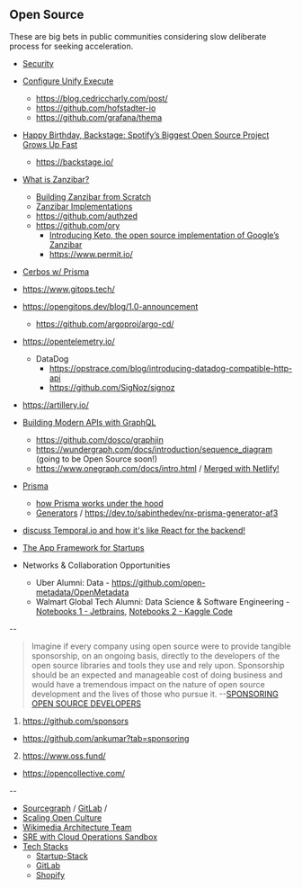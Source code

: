 ## Open Source

These are big bets in public communities considering slow deliberate process for seeking acceleration.

* [Security](https://openssf.org/blog/2022/01/19/reducing-security-risks-in-open-source-software-at-scale-scorecards-launches-v4/)

* [Configure Unify Execute](https://cuelang.org/)
  * https://blog.cedriccharly.com/post/
  * https://github.com/hofstadter-io
  * https://github.com/grafana/thema

* [Happy Birthday, Backstage: Spotify’s Biggest Open Source Project Grows Up Fast](https://engineering.atspotify.com/2021/03/16/happy-birthday-backstage-spotifys-biggest-open-source-project-grows-up-fast/)
  * https://backstage.io/

* [What is Zanzibar?](https://authzed.com/blog/what-is-zanzibar/)
  * [Building Zanzibar from Scratch](https://www.osohq.com/post/zanzibar)
  * [Zanzibar Implementations](https://authzed.com/blog/zanzibar-implementations/)   
  * https://github.com/authzed
  * https://github.com/ory 
    * [Introducing Keto, the open source implementation of Google’s Zanzibar](https://medium.facilelogin.com/introducing-keto-the-open-source-implementation-of-googles-zanzibar-89f15162899e)
    * https://www.permit.io/ 
 
* [Cerbos w/ Prisma](https://cerbos.dev/)
 
* https://www.gitops.tech/ 
* https://opengitops.dev/blog/1.0-announcement
  * https://github.com/argoproj/argo-cd/

* https://opentelemetry.io/
  * DataDog 
    * https://opstrace.com/blog/introducing-datadog-compatible-http-api
    * https://github.com/SigNoz/signoz

* https://artillery.io/

* [Building Modern APIs with GraphQL](https://www.youtube.com/watch?v=bRnu7xvU1_Y)
  * https://github.com/dosco/graphjin
  * https://wundergraph.com/docs/introduction/sequence_diagram (going to be Open Source soon!)
  * https://www.onegraph.com/docs/intro.html / [Merged with Netlify!](https://www.onegraph.com/blog/post/9/onegraph-is-joining-netlify)

* [Prisma](https://github.com/prisma)
  * [how Prisma works under the hood](https://twitter.com/nikolasburk/status/1476844880219488257)
  * [Generators](https://prismaio.notion.site/Prisma-Generators-a2cdf262207a4e9dbcd0e362dfac8dc0) / https://dev.to/sabinthedev/nx-prisma-generator-af3 

* [discuss Temporal.io and how it's like React for the backend!](https://www.youtube.com/watch?v=-mxqCOJA-xI)  

* [The App Framework for Startups](https://github.com/redwoodjs/redwood)

* Networks & Collaboration Opportunities
  * Uber Alumni: Data - https://github.com/open-metadata/OpenMetadata   
  * Walmart Global Tech Alumni: Data Science & Software Engineering - [Notebooks 1 - Jetbrains](https://blog.jetbrains.com/datalore/2020/12/17/we-downloaded-10-000-000-jupyter-notebooks-from-github-this-is-what-we-learned/), [Notebooks 2 - Kaggle Code](https://www.kaggle.com/code)

--

> Imagine if every company using open source were to provide tangible sponsorship, on an ongoing basis, directly to the developers of the open source libraries and tools they use and rely upon. Sponsorship should be an expected and manageable cost of doing business and would have a tremendous impact on the nature of open source development and the lives of those who pursue it. --[SPONSORING OPEN SOURCE DEVELOPERS](https://www.cognitect.com/blog/2020/12/15/sponsoring-open-source-developers)

1. https://github.com/sponsors 
* https://github.com/ankumar?tab=sponsoring
2. https://www.oss.fund/
* https://opencollective.com/

--

- [Sourcegraph](https://about.sourcegraph.com/about/) / [GitLab](https://about.gitlab.com/company/strategy/#why-is-this-page-public) / 
- [Scaling Open Culture](https://opensource.zalando.com/)
- [Wikimedia Architecture Team](https://www.mediawiki.org/wiki/Wikimedia_Architecture_Team)
- [SRE with Cloud Operations Sandbox](https://cloud-ops-sandbox.dev/)
- [Tech Stacks](https://stackshare.io/stacks)
  - [Startup-Stack](https://www.notion.so/Founders-Checklist-Startup-Stack-f24d0601ffc04abfb6b5faf86098371c)
  - [GitLab](https://about.gitlab.com/handbook/business-technology/tech-stack/)
  - [Shopify](https://shopify.engineering/e-commerce-at-scale-inside-shopifys-tech-stack)
